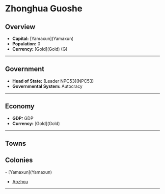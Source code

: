 # <!--NAME-->Zhonghua Guoshe<!--NAME-->

## Overview

- **Capital:** [<!--CAPITAL-->Yamaxun<!--CAPITAL-->](<!--CAPITAL-->Yamaxun<!--CAPITAL-->)
- **Population:** <!--POPULATION-->0<!--POPULATION-->
- **Currency:** [<!--CURRENCY-->Gold<!--CURRENCY-->](<!--CURRENCY-->Gold<!--CURRENCY-->) (<!--CURRENCY_ABV-->G<!--CURRENCY_ABV-->)

---

## Government

- **Head of State:** [<!--LEADER_TITLE-->Leader NPC53<!--LEADER_TITLE-->](<!--LEADER-->NPC53<!--LEADER-->)
- **Governmental System:** <!--GOVERNMENT-->Autocracy<!--GOVERNMENT-->

---

## Economy

- **GDP:** <!--GDP-->GDP<!--GDP-->
- **Currency:** [<!--CURRENCY-->Gold<!--CURRENCY-->](<!--CURRENCY-->Gold<!--CURRENCY-->)

---

## Towns

<!--TOWNS--><!--TOWNS-->

## Colonies

<!--COLONIES-->- [Yamaxun](Yamaxun)
- [Aozhou](Aozhou)<!--COLONIES-->

---